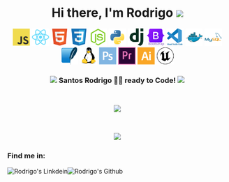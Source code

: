 <div align="center">
   <h1>Hi there, I'm Rodrigo <img src="https://media.giphy.com/media/hvRJCLFzcasrR4ia7z/giphy.gif" width="25px"> </h1>
</div>


<p align="center">
  

  <img src="https://github.com/devicons/devicon/blob/master/icons/javascript/javascript-original.svg" alt="javaScript" width="40" height="40">
  <img src="https://github.com/devicons/devicon/blob/master/icons/react/react-original.svg" alt="react" width="40" height="40">
  <img src="https://github.com/devicons/devicon/blob/master/icons/html5/html5-original.svg" alt="html" width="40" height="40">
  <img src="https://github.com/devicons/devicon/blob/master/icons/css3/css3-original.svg" alt="css" width="40" height="40">
  <img src="https://github.com/devicons/devicon/blob/master/icons/nodejs/nodejs-original.svg" alt="nodejs" width="40" height="40">
  <img src="https://github.com/devicons/devicon/blob/master/icons/python/python-original.svg" alt="python" width="40" height="40">
  <img src="https://github.com/devicons/devicon/blob/master/icons/django/django-plain.svg" alt="django" width="40" height="40">
  <img src="https://github.com/devicons/devicon/blob/master/icons/bootstrap/bootstrap-original-wordmark.svg" alt="boostrap" width="40" height="40">
  <img src="https://github.com/devicons/devicon/blob/master/icons/vscode/vscode-original-wordmark.svg" alt="vscode" width="40" height="40">
  <img src="https://github.com/devicons/devicon/blob/master/icons/docker/docker-original.svg" alt="docker" width="40" height="40">
  <img src="https://github.com/devicons/devicon/blob/master/icons/mysql/mysql-original-wordmark.svg" alt="mysql" width="40" height="40">
  <img src="https://github.com/devicons/devicon/blob/master/icons/sqlite/sqlite-original.svg" alt="sqlite" width="40" height="40">
  <img src="https://github.com/devicons/devicon/blob/master/icons/linux/linux-original.svg" alt="linux" width="40" height="40">
  <img src="https://github.com/devicons/devicon/blob/master/icons/photoshop/photoshop-plain.svg" alt="ps" width="40" height="40">
  <img src="https://github.com/devicons/devicon/blob/master/icons/premierepro/premierepro-original.svg" alt="premier" width="40" height="40">
  <img src="https://github.com/devicons/devicon/blob/master/icons/illustrator/illustrator-plain.svg" alt="ai" width="40" height="40">
  <img src="https://github.com/devicons/devicon/blob/master/icons/unrealengine/unrealengine-original.svg" alt="unreal" width="40" height="40">


  
   
</p>

<!--
## About me.
 I am a software developer [my website](https://google.com).

### Tech stack and tools I work with:
Full Stack Software Engineer, JavaScript, React, Redux, Express, Node, SQL, HTML5, CSS, Python, Flask, SQLAlchemy

- 🔭 I’m currently working on ...
- 🌱 I’m currently learning ...
- 👯 I’m looking to collaborate on ...
- 🤔 I’m looking for help with ...
- 💬 Ask me about ...
- 📫 How to reach me: ...
- 😄 Pronouns: ...
- ⚡ Fun fact: ...
-->




<!--https://media2.giphy.com/media/ksE9feSa2b4V2GYwY4/giphy.gif 
https://media0.giphy.com/media/17b875GGvV9m9sLmNc/giphy.gif
-->

<div align="center">
<h3><img src="https://media1.giphy.com/media/WFZvB7VIXBgiz3oDXE/giphy.gif"  height="20"> Santos Rodrigo  👨‍💻 ready to Code! <img src="https://media.giphy.com/media/WUlplcMpOCEmTGBtBW/giphy.gif" width="30"></h3>
</div>
  
  <br />
 
<p align="center" >
    <a href="https://github.com/RDSDeveloper/github-readme-stats"> 
    <img  src="https://github-readme-stats.vercel.app/api?username=RDSDeveloper&&show_icons=true&theme=radical"/>
   </a>
</p>
<br />

<p align="center" >
    <a href="https://github.com/RDSDeveloper/github-readme-stats"> 
    <img  src="https://github-readme-streak-stats.herokuapp.com/?user=RDSDeveloper&theme=dark"/>
   </a>
</p>

<!-- <p align="center" >
   <a href="https://github.com/anuraghazra/github-readme-stats"> 
    <img  src="https://github-readme-stats.vercel.app/api/top-langs/?username=nasanov&theme=radical&layout=compact&hide=c,roff,scss,objective-c,makefile"/>
   </a>
</p> -->


<!-- [![Top Langs](https://github-readme-stats.vercel.app/api/top-langs/?username=nasanov&theme=radical&layout=compact&hide=c,roff)](https://github.com/anuraghazra/github-readme-stats) -->


<!-- <details>
  <summary>:zap: GitHub Stats</summary>

   <img  src="https://github-readme-stats.vercel.app/api?username=nasanov&&show_icons=true&theme=radical"/>
</details>

<details>
  <summary>:zap: Most Used Languages</summary>

   <img  src="https://github-readme-stats.vercel.app/api?username=nasanov&&show_icons=true&theme=radical"/>

</details> -->



<!-- <p align="center">
   <img src="https://steemitimages.com/0x0/https://cdn.lifehacker.ru/wp-content/uploads/2017/01/ezgif.com-crop_1484563859.gif" />
   </p> -->
   
   
<!-- 
https://github.com/devicons/devicon/blob/master/icons/linkedin/linkedin-original.svg 
https://github.com/devicons/devicon/blob/master/icons/github/github-original.svg
-->

### Find me in:
<!-- <a href="mywebsite.dev">
  <img align="left" alt="Nurs's website" src="https://img.icons8.com/color/30/000000/globe.png" style=" color:'white' "/>
</a> -->
<a href="https://www.linkedin.com/in/rodrigo-damian-santos-0281b5134">
  <img align="left" alt="Rodrigo's Linkdein" src="https://img.shields.io/badge/LinkedIn-0077B5?style=for-the-badge&logo=linkedin&logoColor=white" />
</a>
<a href="https://github.com/RDSDeveloper">
  <img align="left" alt="Rodrigo's Github" src="https://img.shields.io/badge/GitHub-100000?style=for-the-badge&logo=github&logoColor=white" />
</a>

<br/>
<br/>

<!-- ![](https://komarev.com/ghpvc/?username=nasanov) -->
